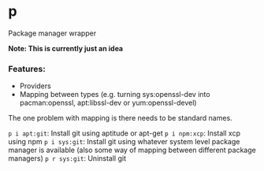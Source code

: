 # p
Package manager wrapper

**Note: This is currently just an idea**

### Features:
- Providers
- Mapping between types (e.g. turning sys:openssl-dev into pacman:openssl, apt:libssl-dev or yum:openssl-devel)

The one problem with mapping is there needs to be standard names.

`p i apt:git`: Install git using aptitude or apt-get
`p i npm:xcp`: Install xcp using npm
`p i sys:git`: Install git using whatever system level package manager is available (also some way of mapping between different package managers)
`p r sys:git`: Uninstall git

